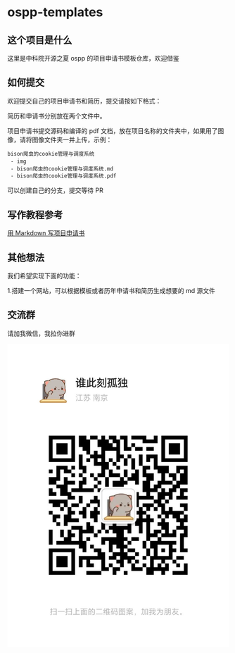 # ospp-templates

## 这个项目是什么

这里是中科院开源之夏 ospp 的项目申请书模板仓库，欢迎借鉴

## 如何提交

欢迎提交自己的项目申请书和简历，提交请按如下格式：

简历和申请书分别放在两个文件中。

项目申请书提交源码和编译的 pdf 文档，放在项目名称的文件夹中，如果用了图像，请将图像文件夹一并上传，示例：

```txt
bison爬虫的cookie管理与调度系统
 - img
 - bison爬虫的cookie管理与调度系统.md
 - bison爬虫的cookie管理与调度系统.pdf
```

可以创建自己的分支，提交等待 PR

## 写作教程参考

[用 Markdown 写项目申请书](https://hxzsty233.com/2024/06/05/ospp%E7%94%B3%E8%AF%B7%E4%B9%A6%E5%86%99%E4%BD%9C/)

## 其他想法

我们希望实现下面的功能：

1.搭建一个网站，可以根据模板或者历年申请书和简历生成想要的 md 源文件

## 交流群

请加我微信，我拉你进群

![微信二维码](img/wechat.jpg)
